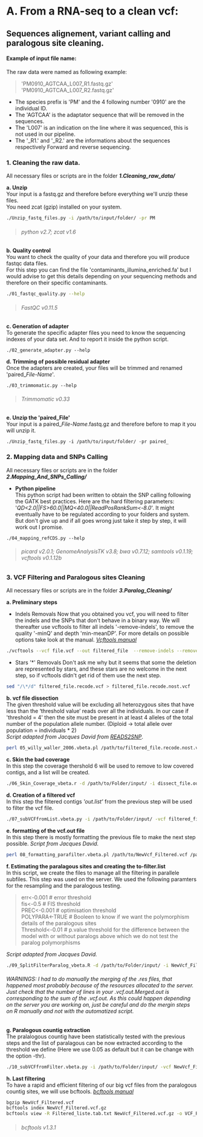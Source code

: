 # A. From a RNA-seq to a clean vcf:
## Sequences alignement, variant calling and paralogous site cleaning.

#### Example of input file name:  
  
The raw data were named as following example:  
> 'PM0910_AGTCAA_L007_R1.fastq.gz'  
> 'PM0910_AGTCAA_L007_R2.fastq.gz'  
- The species prefix is 'PM' and the 4 following number '0910' are the individual ID.  
- The 'AGTCAA' is the adaptator sequence that will be removed in the sequences.  
- The 'L007' is an indication on the line where it was sequenced, this is not used in our pipeline.  
- The '_R1.' and '_R2.' are the informations about the sequences respectively Forward and reverse sequencing.  

### 1. Cleaning the raw data. 
All necessary files or scripts are in the folder **_1.Cleaning_raw_data/_**
  
  **a. Unzip**  
Your input is a fastq.gz and therefore before everything we'll unzip these files.  
You need zcat (gzip) installed on your system.  
```bash
./Unzip_fastq_files.py -i /path/to/input/folder/ -pr PM
```   
> ###### *python v2.7; zcat v1.6*  

  **b. Quality control**  
You want to check the quality of your data and therefore you will produce fastqc data files.  
For this step you can find the file 'contaminants_illumina_enriched.fa' but I would advise to get this details depending on your sequencing methods and therefore on their specific contaminants.
```bash
./01_fastqc_quality.py --help
```
> ###### *FastQC v0.11.5*  

  **c. Generation of adapter**    
To generate the specific adapter files you need to know the sequencing indexes of your data set. And to report it inside the python script.
```
./02_generate_adapter.py --help
```
  
  **d. Trimming of possible residual adapter**  
Once the adapters are created, your files will be trimmed and renamed 'paired_*File-Name*'.
```
./03_trimmomatic.py --help
```
> ###### *Trimmomatic v0.33*  

  **e. Unzip the 'paired_File'**  
Your input is a paired_*File-Name*.fastq.gz and therefore before to map it you will unzip it.
```
./Unzip_fastq_files.py -i /path/to/input/folder/ -pr paired_
```   

### 2. Mapping data and SNPs Calling  
All necessary files or scripts are in the folder **_2.Mapping_And_SNPs_Calling/_**
  
- **Python pipeline**  
This python script had been written to obtain the SNP calling following the GATK best practices. Here are the hard filtering parameters: '*QD<2.0||FS>60.0||MQ<40.0||ReadPosRankSum<-8.0*'. It might eventually have to be regulated according to your folders and system. But don't give up and if all goes wrong just take it step by step, it will work out I promise.
```  
./04_mapping_refCDS.py --help 
```   
> ###### *picard v2.0.1; GenomeAnalysisTK v3.8; bwa v0.7.12; samtools v0.1.19; vcftools v0.1.12b*

### 3. VCF Filtering and Paralogous sites Cleaning    

All necessary files or scripts are in the folder **_3.Paralog_Cleaning/_**
  
  **a. Preliminary steps**  
  + Indels Removals
Now  that you obtained you vcf, you will need to filter the indels and the SNPs that don't behave in a binary way.
We will thereafter use vcftools to filter all indels '-remove-indels', to remove the quality '-minQ' and depth 'min-meanDP'. For more details on possible options take look at the manual.
*[Vcftools manual](http://vcftools.sourceforge.net/man_latest.html)*
```bash
./vcftools --vcf file.vcf --out filtered_file  --remove-indels --remove-filtered-all --min-meanDP 10 --minQ 20 --remove-filtered-geno-all --recode  
``` 
   + Stars '\*' Removals
Don't ask me why but it seems that some the deletion are represented by stars, and these stars are no welcome in the next step, so if vcftools didn't get rid of them use the next step.
```bash
sed "/\*/d" filtered_file.recode.vcf > filtered_file.recode.nost.vcf
```   
  **b. vcf file dissection**  
The given threshold value will be excluding all heterozygous sites that have less than the ‘threshold value’ reads over all the individuals. In our case if 'threshold = 4' then the site must be present in at least 4 alleles of the total number of the population allele number. (Diploid -> total allele over population = individuals \* 2)  
*Script adapted from Jacques David from 
[READS2SNP](http://kimura.univ-montp2.fr/PopPhyl/resources/tools/)*.
```bash
perl 05_willy_waller_2006.vbeta.pl /path/to/filtered_file.recode.nost.vcf dissect_file.output.txt 4_or_otherThreshold
```  
  **c. Skin the bad coverage**  
In this step the coverage thershold 6 will be used to remove to low covered contigs, and a list will be created.      
```bash
./06_Skin_Coverage_vbeta.r -d /path/to/Folder/input/ -i dissect_file.output.txt -o out.list
```
  **d. Creation of a filtered vcf**  
In this step the filtered contigs *'out.list'* from the previous step will be used to filter the vcf file.  
```bash
./07_subVCFfromList.vbeta.py -i /path/to/Folder/input/ -vcf filtered_file.recode.nost.vcf -list out.list -new NewVcf_Filtered.vcf
```
  **e. formatting of the vcf.out file**   
In this step there is mostly formatting the previous file to make the next step possible.
*Script from Jacques David.*  
```bash
perl 08_formatting_parafilter.vbeta.pl /path/to/NewVcf_Filtered.vcf /path/to/NewVcf_Filtered.vcf.out  
```
  **f. Estimating the paralagous sites and creating the to-filter.list**   
In this script, we create the files to manage all the filtering in parallele subfiles. This step was used on the server. We used the following paramters for the resampling and the paralogous testing.   
>err<-0.001 # error threshold <br/>fis<-0.5 # FIS threshold <br/>PREC<-0.001 # optimisation threshold <br/>POLYPARA<-TRUE # Booleen to know if we want the polymorphism details of the paralogous sites <br/>Threshold<-0.01 # p.value threshold for the difference between the model with or without paralogs above which we do not test the paralog polymorphisms  

*Script adapted from Jacques David.*
```bash
./09_SplitFilterParalog_vbeta.R -d /path/to/Folder/input/ -i NewVcf_Filtered.vcf.out
```
###### WARNINGS: I had to do manually the merging of the .res files, that happened most probably because of the resources allocated to the server. Just check that the number of lines in your .vcf.out.Merged.out is corresponding to the sum of the .vcf.out.  As this could happen depending on the server you are working on, just be careful and do the mergin steps on R manually and not with the automatized script.    
  **g. Paralogous countig extraction**  
The pralalogous countig have been statistically tested with the previous steps and the list of paralagous can be now extracted according to the threshold we define (Here we use 0.05 as default but it can be change with the option -thr).  
```bash  
./10_subVCFfromFilter.vbeta.py -i /path/to/Folder/input/ -vcf NewVcf_Filtered.vcf -list NewVcf_Filtered.vcf.out.Merged.res -new Filtered_liste.tab.txt  
```  
 **h. Last filtering**  
To have a rapid and efficient filtering of our big vcf files from the paralogous countig sites, we will use bcftools. *[bcftools manual](https://samtools.github.io/bcftools/bcftools.html)*  
```bash  
bgzip NewVcf_Filtered.vcf
bcftools index NewVcf_Filtered.vcf.gz
bcftools view -R Filtered_liste.tab.txt NewVcf_Filtered.vcf.gz -o VCF_ParalogFreeAndFiltered.vcf
```
> ###### *bcftools v1.3.1*  


